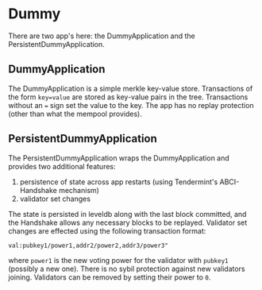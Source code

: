 # Dummy

There are two app's here: the DummyApplication and the PersistentDummyApplication.

## DummyApplication

The DummyApplication is a simple merkle key-value store. 
Transactions of the form `key=value` are stored as key-value pairs in the tree.
Transactions without an `=` sign set the value to the key.
The app has no replay protection (other than what the mempool provides).

## PersistentDummyApplication

The PersistentDummyApplication wraps the DummyApplication
and provides two additional features:

1) persistence of state across app restarts (using Tendermint's ABCI-Handshake mechanism)
2) validator set changes

The state is persisted in leveldb along with the last block committed,
and the Handshake allows any necessary blocks to be replayed.
Validator set changes are effected using the following transaction format:

```
val:pubkey1/power1,addr2/power2,addr3/power3"
```

where `power1` is the new voting power for the validator with `pubkey1` (possibly a new one).
There is no sybil protection against new validators joining. 
Validators can be removed by setting their power to `0`.

